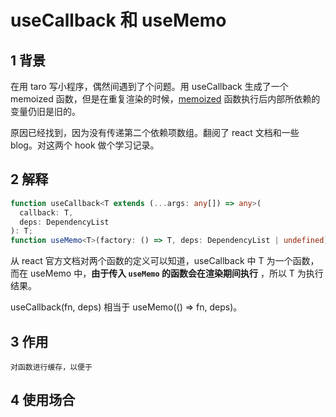 # useCallback 和 useMemo

## 1 背景

在用 taro 写小程序，偶然间遇到了个问题。用 useCallback 生成了一个 memoized 函数，但是在重复渲染的时候，[memoized](https://en.wikipedia.org/wiki/Memoization) 函数执行后内部所依赖的变量仍旧是旧的。

原因已经找到，因为没有传递第二个依赖项数组。翻阅了 react 文档和一些 blog。对这两个 hook 做个学习记录。

## 2 解释

```typescript
function useCallback<T extends (...args: any[]) => any>(
  callback: T,
  deps: DependencyList
): T;
function useMemo<T>(factory: () => T, deps: DependencyList | undefined): T;
```

从 react 官方文档对两个函数的定义可以知道，useCallback 中 T 为一个函数，而在 useMemo 中，**由于传入 `useMemo` 的函数会在渲染期间执行** ，所以 T 为执行结果。

useCallback(fn, deps) 相当于 useMemo(() => fn, deps)。

## 3 作用
    对函数进行缓存，以便于
    
## 4 使用场合
